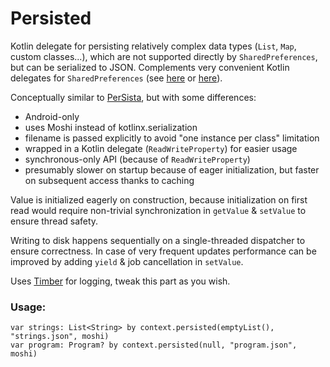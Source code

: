 # Persisted

Kotlin delegate for persisting relatively complex data types (`List`, `Map`, custom classes...), which are not supported directly by `SharedPreferences`, but can be serialized to JSON. Complements very convenient Kotlin delegates for `SharedPreferences` (see [here](https://proandroiddev.com/kotlin-delegates-in-android-1ab0a715762d#3381) or [here](https://hackernoon.com/kotlin-delegates-in-android-development-part-1-50346cf4aed7)).

Conceptually similar to [PerSista](https://github.com/erdo/persista), but with some differences:
* Android-only
* uses Moshi instead of kotlinx.serialization
* filename is passed explicitly to avoid "one instance per class" limitation
* wrapped in a Kotlin delegate (`ReadWriteProperty`) for easier usage
* synchronous-only API (because of `ReadWriteProperty`)
* presumably slower on startup because of eager initialization, but faster on subsequent access thanks to caching

Value is initialized eagerly on construction, because initialization on first read would require non-trivial synchronization in `getValue` & `setValue` to ensure thread safety.

Writing to disk happens sequentially on a single-threaded dispatcher to ensure correctness. In case of very frequent updates performance can be improved by adding `yield` & job cancellation in `setValue`.

Uses [Timber](https://github.com/JakeWharton/timber) for logging, tweak this part as you wish.

### Usage:
```
var strings: List<String> by context.persisted(emptyList(), "strings.json", moshi)
var program: Program? by context.persisted(null, "program.json", moshi)
```
